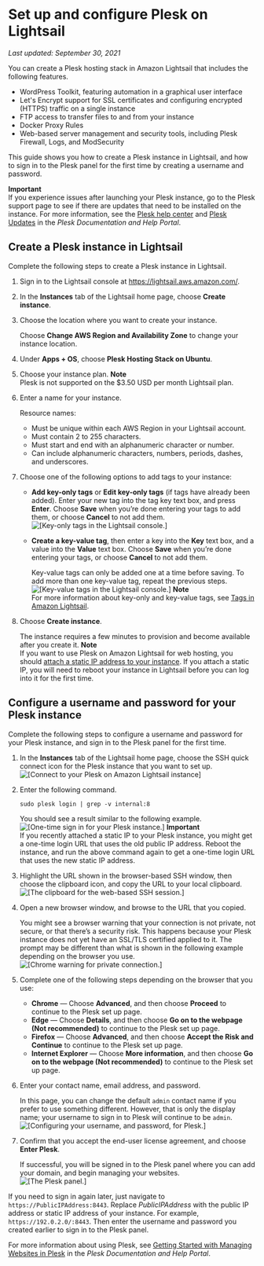 # Set up and configure Plesk on Lightsail<a name="set-up-and-configure-plesk-stack-on-lightsail"></a>

 *Last updated: September 30, 2021* 

You can create a Plesk hosting stack in Amazon Lightsail that includes the following features\.
+ WordPress Toolkit, featuring automation in a graphical user interface
+ Let's Encrypt support for SSL certificates and configuring encrypted \(HTTPS\) traffic on a single instance
+ FTP access to transfer files to and from your instance
+ Docker Proxy Rules
+ Web\-based server management and security tools, including Plesk Firewall, Logs, and ModSecurity

This guide shows you how to create a Plesk instance in Lightsail, and how to sign in to the Plesk panel for the first time by creating a username and password\.

**Important**  
If you experience issues after launching your Plesk instance, go to the Plesk support page to see if there are updates that need to be installed on the instance\. For more information, see the [Plesk help center](https://support.plesk.com/hc/en-us) and [Plesk Updates](https://docs.plesk.com/en-US/obsidian/administrator-guide/plesk-updates.59215/) in the *Plesk Documentation and Help Portal*\.

## Create a Plesk instance in Lightsail<a name="create-plesk-instance"></a>

Complete the following steps to create a Plesk instance in Lightsail\.

1. Sign in to the Lightsail console at [https://lightsail\.aws\.amazon\.com/](https://lightsail.aws.amazon.com/)\.

1. In the **Instances** tab of the Lightsail home page, choose **Create instance**\.

1. Choose the location where you want to create your instance\.

   Choose **Change AWS Region and Availability Zone** to change your instance location\.

1. Under **Apps \+ OS**, choose **Plesk Hosting Stack on Ubuntu**\.

1. Choose your instance plan\.
**Note**  
Plesk is not supported on the $3\.50 USD per month Lightsail plan\.

1. Enter a name for your instance\.

   Resource names:
   + Must be unique within each AWS Region in your Lightsail account\.
   + Must contain 2 to 255 characters\.
   + Must start and end with an alphanumeric character or number\.
   + Can include alphanumeric characters, numbers, periods, dashes, and underscores\.

1. Choose one of the following options to add tags to your instance:
   + **Add key\-only tags** or **Edit key\-only tags** \(if tags have already been added\)\. Enter your new tag into the tag key text box, and press **Enter**\. Choose **Save** when you’re done entering your tags to add them, or choose **Cancel** to not add them\.  
![\[Key-only tags in the Lightsail console.\]](https://d9yljz1nd5001.cloudfront.net/en_us/1490b6b36a8ed9d4b2232825b79c8222/images/amazon-lightsail-key-only-tags.png)
   + **Create a key\-value tag**, then enter a key into the **Key** text box, and a value into the **Value** text box\. Choose **Save** when you’re done entering your tags, or choose **Cancel** to not add them\.

     Key\-value tags can only be added one at a time before saving\. To add more than one key\-value tag, repeat the previous steps\.  
![\[Key-value tags in the Lightsail console.\]](https://d9yljz1nd5001.cloudfront.net/en_us/1490b6b36a8ed9d4b2232825b79c8222/images/amazon-lightsail-key-value-tag.png)
**Note**  
For more information about key\-only and key\-value tags, see [Tags in Amazon Lightsail](amazon-lightsail-tags.md)\.

1. Choose **Create instance**\.

   The instance requires a few minutes to provision and become available after you create it\.
**Note**  
If you want to use Plesk on Amazon Lightsail for web hosting, you should [attach a static IP address to your instance](lightsail-create-static-ip.md)\. If you attach a static IP, you will need to reboot your instance in Lightsail before you can log into it for the first time\.

## Configure a username and password for your Plesk instance<a name="first-time-login-instructions-plesk"></a>

Complete the following steps to configure a username and password for your Plesk instance, and sign in to the Plesk panel for the first time\.

1. In the **Instances** tab of the Lightsail home page, choose the SSH quick connect icon for the Plesk instance that you want to set up\.  
![\[Connect to your Plesk on Amazon Lightsail instance\]](https://d9yljz1nd5001.cloudfront.net/en_us/1490b6b36a8ed9d4b2232825b79c8222/images/connect-quickly-to-your-plesk-instance-terminal.png)

1. Enter the following command\.

   ```
   sudo plesk login | grep -v internal:8
   ```

   You should see a result similar to the following example\.  
![\[One-time sign in for your Plesk instance.\]](https://d9yljz1nd5001.cloudfront.net/en_us/1490b6b36a8ed9d4b2232825b79c8222/images/plesk-one-time-sign-in.png)
**Important**  
If you recently attached a static IP to your Plesk instance, you might get a one\-time login URL that uses the old public IP address\. Reboot the instance, and run the above command again to get a one\-time login URL that uses the new static IP address\.

1. Highlight the URL shown in the browser\-based SSH window, then choose the clipboard icon, and copy the URL to your local clipboard\.  
![\[The clipboard for the web-based SSH session.\]](https://d9yljz1nd5001.cloudfront.net/en_us/1490b6b36a8ed9d4b2232825b79c8222/images/plesk-clipboard-copy.png)

1. Open a new browser window, and browse to the URL that you copied\.

   You might see a browser warning that your connection is not private, not secure, or that there’s a security risk\. This happens because your Plesk instance does not yet have an SSL/TLS certified applied to it\. The prompt may be different than what is shown in the following example depending on the browser you use\.  
![\[Chrome warning for private connection.\]](https://d9yljz1nd5001.cloudfront.net/en_us/1490b6b36a8ed9d4b2232825b79c8222/images/chrome-private-connection.png)

1. Complete one of the following steps depending on the browser that you use:
   + **Chrome** — Choose **Advanced**, and then choose **Proceed** to continue to the Plesk set up page\.
   + **Edge** — Choose **Details**, and then choose **Go on to the webpage \(Not recommended\)** to continue to the Plesk set up page\.
   + **Firefox** — Choose **Advanced**, and then choose **Accept the Risk and Continue** to continue to the Plesk set up page\.
   + **Internet Explorer** — Choose **More information**, and then choose **Go on to the webpage \(Not recommended\)** to continue to the Plesk set up page\.

1. Enter your contact name, email address, and password\.

   In this page, you can change the default `admin` contact name if you prefer to use something different\. However, that is only the display name; your username to sign in to Plesk will continue to be `admin`\.  
![\[Configuring your username, and password, for Plesk.\]](https://d9yljz1nd5001.cloudfront.net/en_us/1490b6b36a8ed9d4b2232825b79c8222/images/plesk-sign-in-configuration.png)

1. Confirm that you accept the end\-user license agreement, and choose **Enter Plesk**\.

   If successful, you will be signed in to the Plesk panel where you can add your domain, and begin managing your websites\.  
![\[The Plesk panel.\]](https://d9yljz1nd5001.cloudfront.net/en_us/1490b6b36a8ed9d4b2232825b79c8222/images/plesk-panel.png)

If you need to sign in again later, just navigate to `https://PublicIPAddress:8443`\. Replace *PublicIPAddress* with the public IP address or static IP address of your instance\. For example, `https://192.0.2.0/:8443`\. Then enter the username and password you created earlier to sign in to the Plesk panel\.

For more information about using Plesk, see [Getting Started with Managing Websites in Plesk](https://docs.plesk.com/en-US/obsidian/quick-start-guide/read-me-first.74371/) in the *Plesk Documentation and Help Portal*\.